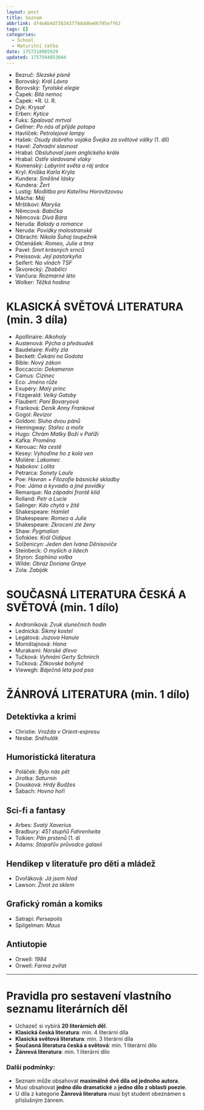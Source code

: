 ```yaml
---
layout: post
title: Seznam
abbrlink: df4e8b4d738343778ddd6e66795e7f63
tags: []
categories:
  - School
  - Maturitní četba
date: 1757318905929
updated: 1757594053044
---
```


- Bezruč: *Slezské písně*
- Borovský: *Král Lávra*
- Borovský: *Tyrolské elegie*
- Čapek: *Bílá nemoc*
- Čapek: \*R. U. R.
- Dyk: *Krysař*
- Erben: *Kytice*
- Fuks: *Spalovač mrtvol*
- Gellner: *Po nás ať přijde potopa*
- Havlíček: *Petrolejové lampy*
- Hašek: *Osudy dobrého vojáka Švejka za světové války* (1. díl)
- Havel: *Zahradní slavnost*
- Hrabal: *Obsluhoval jsem anglického krále*
- Hrabal: *Ostře sledované vlaky*
- Komenský: *Labyrint světa a ráj srdce*
- Kryl: *Kníška Karla Kryla*
- Kundera: *Směšné lásky*
- Kundera: *Žert*
- Lustig: *Modlitba pro Kateřinu Horovitzovou*
- Mácha: *Máj*
- Mrštíkovi: *Maryša*
- Němcová: *Babička*
- Němcová: *Divá Bára*
- Neruda: *Balady a romance*
- Neruda: *Povídky malostranské*
- Olbracht: *Nikola Šuhaj loupežník*
- Otčenášek: *Romeo, Julie a tma*
- Pavel: *Smrt krásných srnců*
- Preissová: *Její pastorkyňa*
- Seifert: *Na vlnách TSF*
- Škvorecký: *Zbabělci*
- Vančura: *Rozmarné léto*
- Wolker: *Těžká hodina*

# KLASICKÁ SVĚTOVÁ LITERATURA (min. 3 díla)

- Apollinaire: *Alkoholy*
- Austenová: *Pýcha a předsudek*
- Baudelaire: *Květy zla*
- Beckett: *Čekání na Godota*
- Bible: *Nový zákon*
- Boccaccio: *Dekameron*
- Camus: *Cizinec*
- Eco: *Jméno růže*
- Exupéry: *Malý princ*
- Fitzgerald: *Velký Gatsby*
- Flaubert: *Paní Bovaryová*
- Franková: *Deník Anny Frankové*
- Gogol: *Revizor*
- Goldoni: *Sluha dvou pánů*
- Hemingway: *Stařec a moře*
- Hugo: *Chrám Matky Boží v Paříži*
- Kafka: *Proměna*
- Kerouac: *Na cestě*
- Kesey: *Vyhoďme ho z kola ven*
- Molière: *Lakomec*
- Nabokov: *Lolita*
- Petrarca: *Sonety Lauře*
- Poe: *Havran* + *Filozofie básnické skladby*
- Poe: *Jáma a kyvadlo a jiné povídky*
- Remarque: *Na západní frontě klid*
- Rolland: *Petr a Lucie*
- Salinger: *Kdo chytá v žitě*
- Shakespeare: *Hamlet*
- Shakespeare: *Romeo a Julie*
- Shakespeare: *Zkrocení zlé ženy*
- Shaw: *Pygmalion*
- Sofokles: *Král Oidipus*
- Solženicyn: *Jeden den Ivana Děnisoviče*
- Steinbeck: *O myších a lidech*
- Styron: *Sophiina volba*
- Wilde: *Obraz Doriana Graye*
- Zola: *Zabiják*

# SOUČASNÁ LITERATURA ČESKÁ A SVĚTOVÁ (min. 1 dílo)

- Androniková: *Zvuk slunečních hodin*
- Lednická: *Šikmý kostel*
- Legátová: *Jozova Hanule*
- Mornštajnová: *Hana*
- Murakami: *Norské dřevo*
- Tučková: *Vyhnání Gerty Schnirch*
- Tučková: *Žítkovské bohyně*
- Viewegh: *Báječná léta pod psa*

# ŽÁNROVÁ LITERATURA (min. 1 dílo)

## Detektivka a krimi

- Christie: *Vražda v Orient-expresu*
- Nesbø: *Sněhulák*

## Humoristická literatura

- Poláček: *Bylo nás pět*
- Jirotka: *Saturnin*
- Dousková: *Hrdý Budžes*
- Šabach: *Hovno hoří*

## Sci-fi a fantasy

- Arbes: *Svatý Xaverius*
- Bradbury: *451 stupňů Fahrenheita*
- Tolkien: *Pán prstenů* (1. dí
- Adams: *Stopařův průvodce galaxií*

## Hendikep v literatuře pro děti a mládež

- Dvořáková: *Já jsem hlad*
- Lawson: *Život za sklem*

## Grafický román a komiks

- Satrapi: *Persepolis*
- Spilgelman: *Maus*

## Antiutopie

- Orwell: *1984*
- Orwell: *Farma zvířat*

***

# Pravidla pro sestavení vlastního seznamu literárních děl

- Uchazeč si vybírá **20 literárních děl**.
- **Klasická česká literatura**: min. 4 literární díla
- **Klasická světová literatura**: min. 3 literární díla
- **Současná literatura česká a světová**: min. 1 literární dílo
- **Žánrová literatura**: min. 1 literární dílo

### Další podmínky:

- Seznam může obsahovat **maximálně dvě díla od jednoho autora**.
- Musí obsahovat **jedno dílo dramatické** a **jedno dílo z oblasti poezie**.
- U díla z kategorie **Žánrová literatura** musí být student obeznámen s příslušným žánrem.
